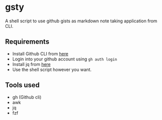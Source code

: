 # gsty

A shell script to use github gists as markdown note taking application from CLI.

## Requirements

- Install Github CLI from [here](https://github.com/cli/cli#installation)
- Login into your github account using `gh auth login`
- Install jq from [here](https://stedolan.github.io/jq/download/)
- Use the shell script however you want.

## Tools used

- gh (Github cli)
- awk
- jq
- fzf
